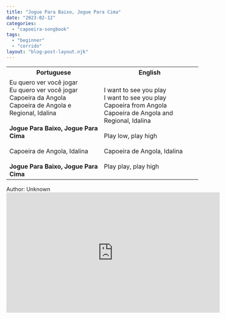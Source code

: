 ```yaml
---
title: "Jogue Para Baixo, Jogue Para Cima"
date: "2023-02-12"
categories: 
  - "capoeira-songbook"
tags: 
  - "beginner"
  - "corrido"
layout: "blog-post-layout.njk"
---
```


<table class="capoeira-table">
    <tr class="header-row">
        <th>Portuguese</th>
        <th>English</th>
    </tr>
    <tr>
        <td>Eu quero ver você jogar<br>
        Eu quero ver você jogar<br>
        Capoeira da Angola<br>
        Capoeira de Angola e Regional, Idalina<br>
        <br>
        <strong>Jogue Para Baixo, Jogue Para Cima</strong><br>
        <br>
        Capoeira de Angola, Idalina<br>
        <br>
        <strong>Jogue Para Baixo, Jogue Para Cima</strong></td>
        <td>I want to see you play<br>
        I want to see you play<br>
        Capoeira from Angola<br>
        Capoeira de Angola and Regional, Idalina<br>
        <br>
        Play low, play high<br>
        <br>
        Capoeira de Angola, Idalina<br>
        <br>
        Play play, play high</td>
    </tr>
</table>

<figcaption>
Author: Unknown
</figcaption>

<iframe width="560" height="315" src="https://www.youtube.com/embed/M0rs9TjOhrg" title="YouTube video player" frameborder="0" allow="accelerometer; autoplay; clipboard-write; encrypted-media; gyroscope; picture-in-picture" allowfullscreen></iframe>